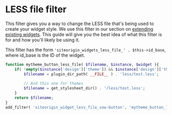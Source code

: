 # LESS file filter

This filter gives you a way to change the LESS file that's being used to create your widget style. We use this filter in our section on [extending existing widgets](../../getting-started/extending-existing-widgets.md). This guide will give you the best idea of what this filter is for and how you'll likely be using it.

This filter has the form `'siteorigin_widgets_less_file_' . $this->id_base`, where id_base is the ID of the widget.

```php
function mytheme_button_less_file( $filename, $instance, $widget ){
    if( !empty($instance['design']['theme']) && $instance['design']['theme'] == 'test' ) {
        $filename = plugin_dir_path( __FILE__ ) . 'less/test.less';
        
        // And this one for themes
        $filename = get_stylesheet_dir() . '/less/test.less'; 
    }
    return $filename;
}
add_filter( 'siteorigin_widget_less_file_sow-button', 'mytheme_button_less_file', 10, 3 );
```
